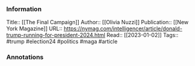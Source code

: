 
### Information
Title:: [[The Final Campaign]] 
Author:: [[Olivia Nuzzi]]
Publication:: [[New York Magazine]]
URL::  https://nymag.com/intelligencer/article/donald-trump-running-for-president-2024.html
Read:: [[2023-01-02]]
Tags:: #trump #election24 #politics #maga 
#article

### Annotations
